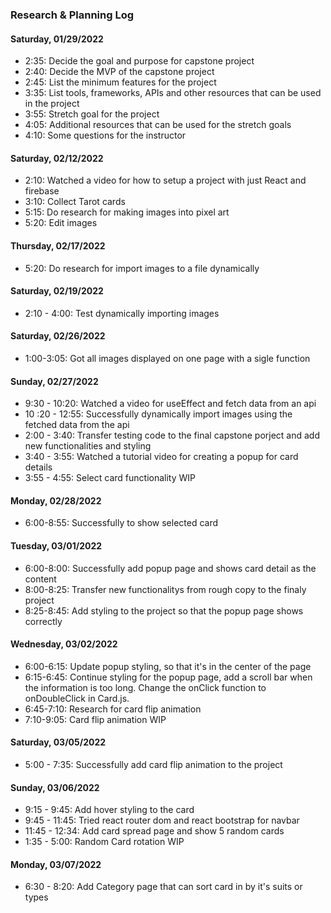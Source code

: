### Research & Planning Log
#### Saturday, 01/29/2022
* 2:35: Decide the goal and purpose for capstone project
* 2:40: Decide the MVP of the capstone project
* 2:45: List the minimum features for the project
* 3:35: List tools, frameworks, APIs and other resources that can be used in the project
* 3:55: Stretch goal for the project
* 4:05: Additional resources that can be used for the stretch goals
* 4:10: Some questions for the instructor

#### Saturday, 02/12/2022

* 2:10: Watched a video for how to setup a project with just React and firebase
* 3:10: Collect Tarot cards
* 5:15: Do research for making images into pixel art
* 5:20: Edit images

#### Thursday, 02/17/2022

* 5:20: Do research for import images to a file dynamically

#### Saturday, 02/19/2022

* 2:10 - 4:00: Test dynamically importing images

#### Saturday, 02/26/2022

* 1:00-3:05: Got all images displayed on one page with a sigle function

#### Sunday, 02/27/2022

* 9:30 - 10:20: Watched a video for useEffect and fetch data from an api
* 10 :20 - 12:55: Successfully dynamically import images using the fetched data from the api
* 2:00 - 3:40: Transfer testing code to the final capstone porject and add new functionalities and styling
* 3:40 - 3:55: Watched a tutorial video for creating a popup for card details
* 3:55 - 4:55: Select card functionality WIP

#### Monday, 02/28/2022

* 6:00-8:55: Successfully to show selected card

#### Tuesday, 03/01/2022

* 6:00-8:00: Successfully add popup page and shows card detail as the content
* 8:00-8:25: Transfer new functionalitys from rough copy to the finaly project
* 8:25-8:45: Add styling to the project so that the popup page shows correctly

#### Wednesday, 03/02/2022

* 6:00-6:15: Update popup styling, so that it's in the center of the page
* 6:15-6:45: Continue styling for the popup page, add a scroll bar when the information is too long. Change the onClick function to onDoubleClick in Card.js.
* 6:45-7:10: Research for card flip animation
* 7:10-9:05: Card flip animation WIP

#### Saturday, 03/05/2022

* 5:00 - 7:35: Successfully add card flip animation to the project

#### Sunday, 03/06/2022

* 9:15 - 9:45: Add hover styling to the card
* 9:45 - 11:45: Tried react router dom and react bootstrap for navbar
* 11:45 - 12:34: Add card spread page and show 5 random cards
* 1:35 - 5:00: Random Card rotation WIP

#### Monday, 03/07/2022

*  6:30 - 8:20: Add Category page that can sort card in by it's suits or types